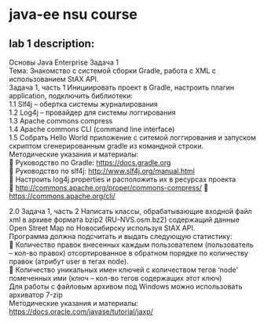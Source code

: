 # java-ee nsu course  
## lab 1 description:    

Основы Java Enterprise Задача 1  
Тема: Знакомство с системой сборки Gradle, работа с XML с использованием StAX API.   
Задача 1, часть 1 Инициировать проект в Gradle, настроить плагин application, подключить библиотеки:  
1.1 Slf4j – обертка системы журналирования   
1.2 Log4j – провайдер для системы логгирования   
1.3 Apache commons compress  
1.4 Apache commons CLI (command line interface)   
1.5 Собрать Hello World приложение с ситемой логгирования и запуском скриптом сгенерированным gradle из командной строки.   
Методические указания и материалы:  
 Руководство по Gradle: https://docs.gradle.org   
 Руководство по slf4j: http://www.slf4j.org/manual.html  
 Настроить log4j.properties и расположить их в ресурсах проекта   
 http://commons.apache.org/proper/commons-compress/  https://commons.apache.org/cli/   

2.0 Задача 1, часть 2 Написать классы, обрабатывающие входной файл xml в архиве формата bzip2 (RU-NVS.osm.bz2) содержащий данные Open Street Map по Новосибирску используя StAX API.   
Программа должна подсчитать и выдать следующую статистику:   
 Количество правок внесенных каждым пользователем (пользователь – кол-во правок) отсортированное в обратном порядке по количеству правок (атрибут user в тегах node).  
 Количество уникальных имен ключей с количеством тегов ‘node’ помеченных ими (ключ – кол-во тегов содержащих этот ключ)   
Для работы с файловым архивом под Windows можно использовать архиватор 7-zip   
Методические указания и материалы:   
https://docs.oracle.com/javase/tutorial/jaxp/  

